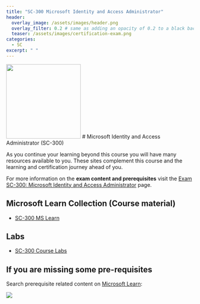```yaml
---
title: "SC-300 Microsoft Identity and Access Administrator"
header:
  overlay_image: /assets/images/header.png
  overlay_filter: 0.2 # same as adding an opacity of 0.2 to a black background
  teaser: /assets/images/certification-exam.png
categories:
  - SC
excerpt: " "
---
```


<img src="../../assets/images/certification-exam.png" width="200" height="200">
# Microsoft Identity and Access Administrator (SC-300) 

As you continue your learning beyond this course you will have many resources available to you. These sites complement this course and the learning and certification journey ahead of you.

For more information on the **exam content and prerequisites** visit the [Exam SC-300: Microsoft Identity and Access Administrator](https://learn.microsoft.com/en-us/certifications/exams/sc-300) page.

## Microsoft Learn Collection (Course material)
- [SC-300 MS Learn](https://aka.ms/courseSC-300)

## Labs
- [SC-300 Course Labs](https://aka.ms/sc300labs)

## If you are missing some pre-requisites
Search prerequisite related content on [Microsoft Learn](https://learn.microsoft.com/en-us/training/browse/):

<img src="../../assets/images/learn-search.png">